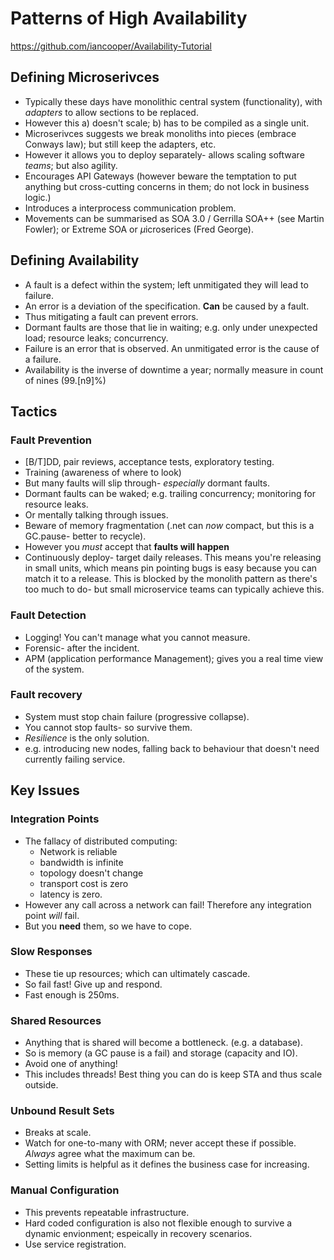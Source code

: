 # Patterns of High Availability

https://github.com/iancooper/Availability-Tutorial

## Defining Microserivces
- Typically these days have monolithic central system (functionality), with _adapters_ to allow sections to be replaced.
- However this a) doesn't scale; b) has to be compiled as a single unit.
- Microserivces suggests we break monoliths into pieces (embrace Conways law); but still keep the adapters, etc.
- However it allows you to deploy separately- allows scaling software _teams_; but also agility.
- Encourages API Gateways (however beware the temptation to put anything but cross-cutting concerns in them; do not lock in business logic.)
- Introduces a interprocess communication problem.
- Movements can be summarised as SOA 3.0 / Gerrilla SOA++ (see Martin Fowler); or Extreme SOA or $\mu$icroserices (Fred George).

## Defining Availability
- A fault is a defect within the system; left unmitigated they will lead to failure.
- An error is a deviation of the specification. **Can** be caused by a fault.
- Thus mitigating a fault can prevent errors.
- Dormant faults are those that lie in waiting; e.g. only under unexpected load; resource leaks; concurrency.
- Failure is an error that is observed. An unmitigated error is the cause of a failure.
- Availability is the inverse of downtime a year; normally measure in count of nines (99.[n9]%)

## Tactics
### Fault Prevention
- [B/T]DD, pair reviews, acceptance tests, exploratory testing.
- Training (awareness of where to look)
- But many faults will slip through- _especially_ dormant faults.
- Dormant faults can be waked; e.g. trailing concurrency; monitoring for resource leaks.
- Or mentally talking through issues.
- Beware of memory fragmentation (.net can _now_ compact, but this is a GC.pause- better to recycle).
- However you _must_ accept that **faults will happen**
- Continuously deploy- target daily releases. This means you're releasing in small units, which means pin pointing bugs is easy because you can match it to a release. This is blocked by the monolith pattern as there's too much to do- but small microservice teams can typically achieve this.

### Fault Detection
- Logging! You can't manage what you cannot measure.
- Forensic- after the incident.
- APM (application performance Management); gives you a real time view of the system.

### Fault recovery
- System must stop chain failure (progressive collapse).
- You cannot stop faults- so survive them.
- _Resilience_ is the only solution.
- e.g. introducing new nodes, falling back to behaviour that doesn't need currently failing service.

## Key Issues

### Integration Points
- The fallacy of distributed computing:
    - Network is reliable
    - bandwidth is infinite
    - topology doesn't change
    - transport cost is zero
    - latency is zero.
- However any call across a network can fail! Therefore any integration point _will_ fail.
- But you **need** them, so we have to cope.

### Slow Responses
- These tie up resources; which can ultimately cascade.
- So fail fast! Give up and respond.
- Fast enough is 250ms.

### Shared Resources
- Anything that is shared will become a bottleneck. (e.g. a database).
- So is memory (a GC pause is a fail) and storage (capacity and IO).
- Avoid one of anything!
- This includes threads! Best thing you can do is keep STA and thus scale outside.

### Unbound Result Sets
- Breaks at scale.
- Watch for one-to-many with ORM; never accept these if possible. _Always_ agree what the maximum can be.
- Setting limits is helpful as it defines the business case for increasing.

### Manual Configuration
- This prevents repeatable infrastructure.
- Hard coded configuration is also not flexible enough to survive a dynamic envionment; espeically in recovery scenarios.
- Use service registration.


